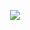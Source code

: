 <p align="center">
  <img src="https://cdn.discordapp.com/attachments/1212093045399625759/1212491456510566411/ransara-keiji.gif?ex=65f207aa&is=65df92aa&hm=1775b372461d2a0bc509402c31b1748d4aef372388323269830842a0d7889b21&"/>
</p>
